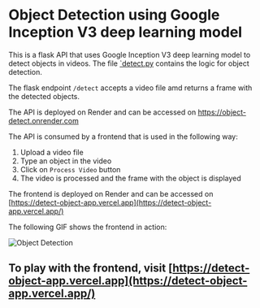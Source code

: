 # Object Detection using Google Inception V3 deep learning model

This is a flask API that uses Google Inception V3 deep learning model to detect objects in videos. The file [`detect.py](/detect.py) contains the logic for object detection.

The flask endpoint `/detect` accepts a video file amd returns a frame with the detected objects.

The API is deployed on Render and can be accessed on https://object-detect.onrender.com

The API is consumed by a frontend that is used in the following way:

1. Upload a video file
2. Type an object in the video
3. Click on `Process Video` button
4. The video is processed and the frame with the object is displayed

The frontend is deployed on Render and can be accessed on [https://detect-object-app.vercel.app](https://detect-object-app.vercel.app/)

The following GIF shows the frontend in action:

![Object Detection](/gif.gif)

## To play with the frontend, visit [https://detect-object-app.vercel.app](https://detect-object-app.vercel.app/)
